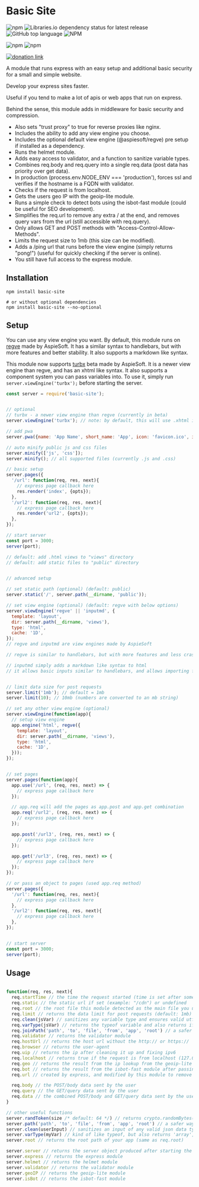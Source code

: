 # Basic Site

![npm](https://img.shields.io/npm/v/basic-site)
![Libraries.io dependency status for latest release](https://img.shields.io/librariesio/release/npm/basic-site)
![GitHub top language](https://img.shields.io/github/languages/top/aspiesoft/basic-site)
![NPM](https://img.shields.io/npm/l/basic-site)

![npm](https://img.shields.io/npm/dw/basic-site)
![npm](https://img.shields.io/npm/dm/basic-site)

[![donation link](https://img.shields.io/badge/buy%20me%20a%20coffee-paypal-blue)](https://paypal.me/shaynejrtaylor?country.x=US&locale.x=en_US)

A module that runs express with an easy setup and additional basic security for a small and simple website.

Develop your express sites faster.

Useful if you tend to make a lot of apis or web apps that run on express.

Behind the sense, this module adds in middleware for basic security and compression.

- Also sets "trust proxy" to true for reverse proxies like nginx.
- Includes the ability to add any view engine you choose.
- Includes the optional default view engine (@aspiesoft/regve) pre setup if installed as a dependency.
- Runs the helmet module.
- Adds easy access to validator, and a function to sanitize variable types.
- Combines req.body and req.query into a single req.data (post data has priority over get data).
- In production (process.env.NODE_ENV === 'production'), forces ssl and verifies if the hostname is a FQDN with validator.
- Checks if the request is from localhost.
- Gets the users geo IP with the geoip-lite module.
- Runs a simple check to detect bots using the isbot-fast module (could be useful for SEO development).
- Simplifies the req.url to remove any extra / at the end, and removes query vars from the url (still accessible with req.query).
- Only allows GET and POST methods with "Access-Control-Allow-Methods".
- Limits the request size to 1mb (this size can be modified).
- Adds a /ping url that runs before the view engine (simply returns "pong!") (useful for quickly checking if the server is online).
- You still have full access to the express module.

## Installation

```shell script
npm install basic-site

# or without optional dependencies
npm install basic-site --no-optional
```

## Setup

You can use any view engine you want. By default, this module runs on [regve](https://github.com/aspiesoft/regve) made by AspieSoft. It has a similar syntax to handlebars, but with more features and better stability. It also supports a markdown like syntax.

This module now supports [turbx](https://github.com/aspiesoft/turbx) beta made by AspieSoft. It is a newer view engine than regve, and has an xhtml like syntax. It also supports a component system you can pass variables into. To use it, simply run `server.viewEngine('turbx');` before starting the server.

```js
const server = require('basic-site');


// optional
// turbx - a newer view engine than regve (currently in beta)
server.viewEngine('turbx'); // note: by default, this will use .xhtml instead of .html

// add pwa
server.pwa({name: 'App Name', short_name: 'App', icon: 'favicon.ico', icon_background: '#ffffff'});

// auto minify public js and css files
server.minify(['js', 'css']);
server.minify(); // all supported files (currently .js and .css)

// basic setup
server.pages({
  '/url': function(req, res, next){
    // express page callback here
    res.render('index', {opts});
  },
  '/url2': function(req, res, next){
    // express page callback here
    res.render('url2', {opts});
  },
});

// start server
const port = 3000;
server(port);

// default: add .html views to "views" directory
// default: add static files to "public" directory


// advanced setup

// set static path (optional) (default: public)
server.static('/', server.path(__dirname, 'public'));

// set view engine (optional) (default: regve with below options)
server.viewEngine('regve' || 'inputmd', {
  template: 'layout',
  dir: server.path(__dirname, 'views'),
  type: 'html',
  cache: '1D',
});
// regve and inputmd are view engines made by AspieSoft

// regve is similar to handlebars, but with more features and less crashing

// inputmd simply adds a markdown like syntax to html
// it allows basic inputs similar to handlebars, and allows importing files (but has no functions or if statements)


// limit data size for post requests
server.limit('1mb'); // default = 1mb
server.limit(10); // 10mb (numbers are converted to an mb string)

// set any other view engine (optional)
server.viewEngine(function(app){
  // setup view engine
  app.engine('html', regve({
    template: 'layout',
    dir: server.path(__dirname, 'views'),
    type: 'html',
    cache: '1D',
  }));
});


// set pages
server.pages(function(app){
  app.use('/url', (req, res, next) => {
    // express page callback here
  });

  // app.req will add the pages as app.post and app.get combination
  app.req('/url2', (req, res, next) => {
    // express page callback here
  });

  app.post('/url3', (req, res, next) => {
    // express page callback here
  });

  app.get('/url3', (req, res, next) => {
    // express page callback here
  });
});

// or pass an object to pages (used app.req method)
server.pages({
  '/url': function(req, res, next){
    // express page callback here
  },
  '/url2': function(req, res, next){
    // express page callback here
  },
});


// start server
const port = 3000;
server(port);

```

## Usage

```js

function(req, res, next){
  req.startTime // the time the request started (time is set after some basics like the helmet module have run)
  req.static // the static url if set (example: "/cdn") or undefined
  req.root // the root file this module detected as the main file you used to start the server
  req.limit // returns the data limit for post requests (default: 1mb)
  req.clean(jsVar) // sanitizes any variable type and ensures valid utf8 (also checks nested objects and arrays)
  req.varType(jsVar) // returns the typeof variable and also returns if the var is an array, null, or regex
  req.joinPath('path', 'to', 'file', 'from', 'app', 'root') // a safer way to use path.join which prevents backtracking when combining by cammas, and enforces a path to stay within the root of your app
  req.validator // returns the validator module
  req.hostUrl // returns the host url without the http:// or https://
  req.browser // returns the user-agent
  req.uip // returns the ip after cleaning it up and fixing ipv6
  req.localhost // returns true if the request is from localhost (127.0.0.1, localhost, ::1)
  req.geo // returns the result from the ip lookup from the geoip-lite module
  req.bot // returns the result from the isbot-fast module after passing the browser (user-agent)
  req.url // created by express, and modified by this module to remove query vars and the trailing / at the end of the string

  req.body // the POST/body data sent by the user
  req.query // the GET/query data sent by the user
  req.data // the combined POST/body and GET/query data sent by the user (with POST/body taking priority over GET/query)
}

// other useful functions
server.randToken(size /* default: 64 */) // returns crypto.randomBytes(size).toString('hex')
server.path('path', 'to', 'file', 'from', 'app', 'root') // a safer way to use path.join which prevents backtracking when combining by cammas, and enforces a path to stay within the root of your app
server.clean(userInput) // sanitizes an input of any valid json data type, and enforces valid utf8 (same as req.clean)
server.varType(myVar) // kind of like typeof, but also returns 'array', 'regex', and 'null' (same as req.varType)
server.root // returns the root path of your app (same as req.root)

server.server // returns the server object produced after starting the module
server.express // returns the express module
server.helmet // returns the helmet module
server.validator // returns the validator module
server.geoIP // returns the geoip-lite module
server.isBot // returns the isbot-fast module

```
